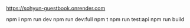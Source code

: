 https://sohyun-guestbook.onrender.com

npm i
npm run dev
npm run dev:full
npm t
npm run test:api
npm run build
